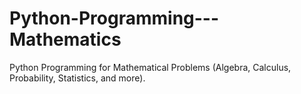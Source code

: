 # Python-Programming---Mathematics
Python Programming for Mathematical Problems (Algebra, Calculus, Probability, Statistics, and more).
